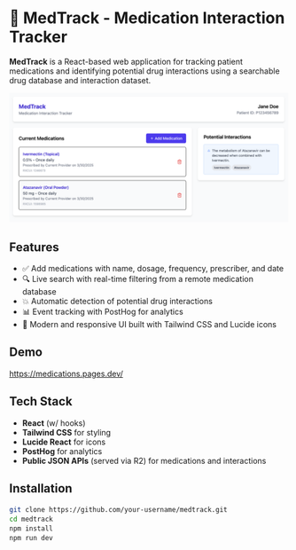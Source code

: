 # 💊 MedTrack - Medication Interaction Tracker

**MedTrack** is a React-based web application for tracking patient medications and identifying potential drug interactions using a searchable drug database and interaction dataset.

![MedTrack Screenshot](https://github.com/seanwessmith/medtrack/blob/main/screenshot.png)

## Features

- ✅ Add medications with name, dosage, frequency, prescriber, and date
- 🔍 Live search with real-time filtering from a remote medication database
- 💥 Automatic detection of potential drug interactions
- 📊 Event tracking with PostHog for analytics
- 💅 Modern and responsive UI built with Tailwind CSS and Lucide icons

## Demo
<!-- link to new tab -->
<a href="https://medications.pages.dev/" target="_blank">https://medications.pages.dev/</a>

## Tech Stack

- **React** (w/ hooks)
- **Tailwind CSS** for styling
- **Lucide React** for icons
- **PostHog** for analytics
- **Public JSON APIs** (served via R2) for medications and interactions

## Installation

```bash
git clone https://github.com/your-username/medtrack.git
cd medtrack
npm install
npm run dev